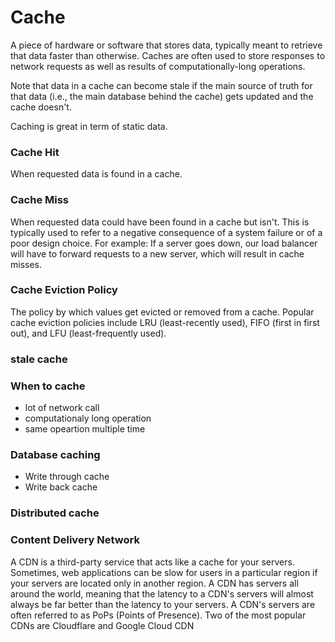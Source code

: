 # Cache
A piece of hardware or software that stores data, typically meant to retrieve that data faster than otherwise.
Caches are often used to store responses to network requests as well as results of computationally-long
operations.

Note that data in a cache can become stale if the main source of truth for that data (i.e., the main database
behind the cache) gets updated and the cache doesn't.

Caching is great in term of static data.

### Cache Hit
When requested data is found in a cache.


### Cache Miss
When requested data could have been found in a cache but isn't. This is typically used to refer to a negative
consequence of a system failure or of a poor design choice. For example:
If a server goes down, our load balancer will have to forward requests to a new server, which will result in
cache misses.


### Cache Eviction Policy
The policy by which values get evicted or removed from a cache. Popular cache eviction policies include LRU
(least-recently used), FIFO (first in first out), and LFU (least-frequently used).


### stale cache


### When to cache
  - lot of network call 
  - computationaly long operation
  - same opeartion multiple time


### Database caching
  - Write through cache
  - Write back cache



### Distributed cache


### Content Delivery Network
A CDN is a third-party service that acts like a cache for your servers. Sometimes, web applications can be slow
for users in a particular region if your servers are located only in another region. A CDN has servers all around
the world, meaning that the latency to a CDN's servers will almost always be far better than the latency to
your servers. A CDN's servers are often referred to as PoPs (Points of Presence). Two of the most popular
CDNs are Cloudflare and Google Cloud CDN
